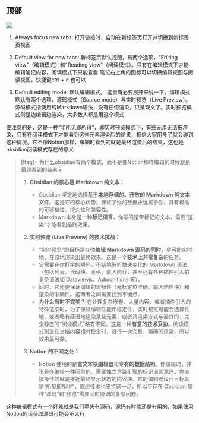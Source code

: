 ## 顶部
![](Pasted%20image%2020250505223758.png)

1. Always focus new tabs: 打开链接时，自动在新标签页打开并切换到新标签页视图
2. Default view for new tabs: 新标签页默认视图，有两个选项，“Editing view"（编辑模式）和"Reading view"（阅读模式）。只有在编辑模式下才能编辑笔记内容，阅读模式下只能查看
笔记右上角的图标可以切换编辑视图与阅读视图，快捷键ctrl + e 也可以

3. Default editing mode: 默认编辑模式。
这里有必要展开来说一下。编辑模式默认有两个选项，源码模式（Source mode）与实时预览（Live Preview）。源码模式指使用纯Markdown语法，没有任何渲染，只呈现文字。实时预览模式则是边编辑边渲染，大多数人都是用这个模式

要注意的是，这是一种“半所见即所得"，即实时预览模式下，有些元素无法被渲染，只有在阅读模式下才能看到这些元素渲染后的结果，相信大家用多了就会碰到这种情况。它不像Notion那样，编辑时看到的就是最终渲染后的结果，这也是obsidian阅读模式存在的意义

> [!faq]+ 为什么obsidian有两个模式，而不是像Notion那样编辑的时候就是最终看到的结果？
> 
> 1.  **Obsidian 的核心是 Markdown 纯文本：**
>     * Obsidian 坚定地选择基于**本地存储的、开放的 Markdown 纯文本文件**。这是它的核心优势，保证了你的数据永远属于你，具有极高的可移植性、持久性和兼容性。
>     * Markdown 本身是一种**标记语言**。你写的是带标记的文本，需要“渲染”才能看到最终效果。
> 
> 2.  **实时预览 (Live Preview) 的技术挑战：**
>     * “实时预览”的目标是在你**编辑 Markdown 源码的同时**，尽可能实时地、在原地渲染出最终效果。这是一个**技术上非常复杂**的任务。
>     * 它需要在你打字的瞬间，不断地解析快速变化的 Markdown 语法（包括列表、代码块、表格、嵌入内容，甚至还有各种插件引入的复杂语法如 Dataviewjs、Admonitions 等）。
>     * 同时，它还要保证编辑的流畅性（光标定位准确、输入响应快）和渲染的准确性。这两者之间需要找到平衡点。
>     * **为什么有时不完美？** 在处理复杂嵌套、大量内容、或者插件引入的特殊渲染时，为了保证编辑性能和稳定性，实时预览可能会选择性地、或者略有延迟地渲染某些元素，或者其渲染方式与最终的、完全静态的“阅读模式”略有不同。这是一种**有意的技术妥协**。阅读模式则是在文档内容相对稳定时，进行一次完整、精确的渲染，所以效果最可靠。
> 
> 3.  **Notion 的不同之处：**
>     * Notion 使用的是**富文本块编辑器**和**专有的数据结构**。你编辑时，并不是在编辑一种简单的、需要独立渲染步骤的标记语言源码。你直接操作的就是接近最终显示状态的内容块。它的编辑器设计目标就是“所见即所得”，底层技术也支持这一点，所以不存在 Obsidian 那种“源码”和“预览”需要同时协调的复杂问题。

这种编辑模式有一个好处就是我们手头有源码，源码有时候还是有用的，如果使用Notion的话获取源码可能会不太行